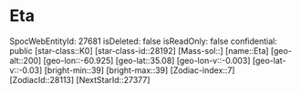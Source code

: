 ﻿---
location: [35.08,-60.925,200]
type: Station
tags:
- astro/Star

---

# Eta

SpocWebEntityId: 27681
isDeleted: false
isReadOnly: false
confidential: public
[star-class::K0]
[star-class-id::28192]
[Mass-sol::]
[name::Eta]
[geo-alt::200]
[geo-lon::-60.925]
[geo-lat::35.08]
[geo-lon-v::-0.003]
[geo-lat-v::-0.03]
[bright-min::39]
[bright-max::39]
[Zodiac-index::7]
[ZodiacId::28113]
[NextStarId::27377]

